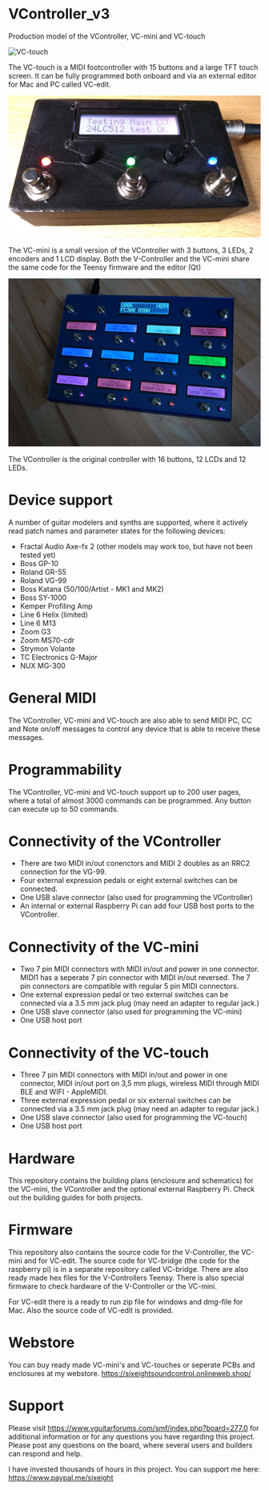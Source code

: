 # VController_v3
Production model of the VController, VC-mini and VC-touch

![VC-touch](https://i.postimg.cc/KzftrF10/VC-touch.jpg)

The VC-touch is a MIDI footcontroller with 15 buttons and a large TFT touch screen.
It can be fully programmed both onboard and via an external editor for Mac and PC called VC-edit.

![VC-mini](https://github.com/sixeight7/VController_v3/blob/master/Firmware/VC-edit/VC-mini.jpg)

The VC-mini is a small version of the VController with 3 buttons, 3 LEDs, 2 encoders and 1 LCD display.
Both the V-Controller and the VC-mini share the same code for the Teensy firmware and the editor (Qt)

![VController](https://github.com/sixeight7/VController_v3/blob/master/Firmware/VC-edit/VController_RGB.JPG)

The VController is the original controller with 16 buttons, 12 LCDs and 12 LEDs.

# Device support
A number of guitar modelers and synths are supported, where it actively read patch names and parameter states for the following devices:
* Fractal Audio Axe-fx 2 (other models may work too, but have not been tested yet)
* Boss GP-10
* Roland GR-55
* Roland VG-99
* Boss Katana (50/100/Artist - MK1 and MK2)
* Boss SY-1000
* Kemper Profiling Amp
* Line 6 Helix (limited)
* Line 6 M13
* Zoom G3
* Zoom MS70-cdr
* Strymon Volante
* TC Electronics G-Major
* NUX MG-300

# General MIDI
The VController, VC-mini and VC-touch are also able to send MIDI PC, CC and Note on/off messages to control any device that is able to receive these messages.

# Programmability
The VController, VC-mini and VC-touch support up to 200 user pages, where a total of almost 3000 commands can be programmed. Any button can execute up to 50 commands.

# Connectivity of the VController
* There are two MIDI in/out conenctors and MIDI 2 doubles as an RRC2 connection for the VG-99.
* Four external expression pedals or eight external switches can be connected.
* One USB slave connector (also used for programming the VController)
* An internal or external Raspberry Pi can add four USB host ports to the VController.

# Connectivity of the VC-mini
* Two 7 pin MIDI connectors with MIDI in/out and power in one connector. MIDI1 has a seperate 7 pin connector with MIDI in/out reversed. The 7 pin connectors are compatible with regular 5 pin MIDI connectors.
* One external expression pedal or two external switches can be connected via a 3.5 mm jack plug (may need an adapter to regular jack.)
* One USB slave connector (also used for programming the VC-mini)
* One USB host port

# Connectivity of the VC-touch
* Three 7 pin MIDI connectors with MIDI in/out and power in one connector, MIDI in/out port on 3,5 mm plugs, wireless MIDI through MIDI BLE and WIFI - AppleMIDI.
* Three external expression pedal or six external switches can be connected via a 3.5 mm jack plug (may need an adapter to regular jack.)
* One USB slave connector (also used for programming the VC-touch)
* One USB host port

# Hardware
This repository contains the building plans (enclosure and schematics) for the VC-mini, the VController and the optional external Raspberry Pi. Check out the building guides for both projects.

# Firmware
This repository also contains the source code for the V-Controller, the VC-mini and for VC-edit. The source code for VC-bridge (the code for the raspberry pi) is in a separate repository called VC-bridge. There are also ready made hex files for the V-Controllers Teensy. There is also special firmware to check hardware of the V-Controller or the VC-mini.

For VC-edit there is a ready to run zip file for windows and dmg-file for Mac. Also the source code of VC-edit is provided.

# Webstore
You can buy ready made VC-mini's and VC-touches or seperate PCBs and enclosures at my webstore.
https://sixeightsoundcontrol.onlineweb.shop/

# Support
Please visit https://www.vguitarforums.com/smf/index.php?board=277.0 for additional information or for any questions you have regarding this project. Please post any questions on the board, where several users and builders can respond and help.

I have invested thousands of hours in this project. You can support me here: https://www.paypal.me/sixeight


